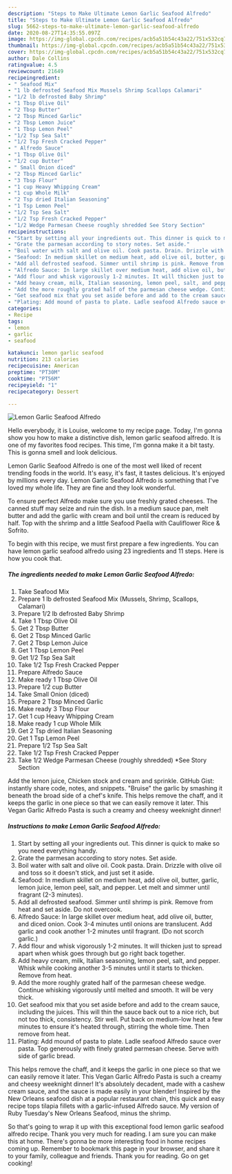 ```yaml
---
description: "Steps to Make Ultimate Lemon Garlic Seafood Alfredo"
title: "Steps to Make Ultimate Lemon Garlic Seafood Alfredo"
slug: 5662-steps-to-make-ultimate-lemon-garlic-seafood-alfredo
date: 2020-08-27T14:35:55.097Z
image: https://img-global.cpcdn.com/recipes/acb5a51b54c43a22/751x532cq70/lemon-garlic-seafood-alfredo-recipe-main-photo.jpg
thumbnail: https://img-global.cpcdn.com/recipes/acb5a51b54c43a22/751x532cq70/lemon-garlic-seafood-alfredo-recipe-main-photo.jpg
cover: https://img-global.cpcdn.com/recipes/acb5a51b54c43a22/751x532cq70/lemon-garlic-seafood-alfredo-recipe-main-photo.jpg
author: Dale Collins
ratingvalue: 4.5
reviewcount: 21649
recipeingredient:
- " Seafood Mix"
- "1 lb defrosted Seafood Mix Mussels Shrimp Scallops Calamari"
- "1/2 lb defrosted Baby Shrimp"
- "1 Tbsp Olive Oil"
- "2 Tbsp Butter"
- "2 Tbsp Minced Garlic"
- "2 Tbsp Lemon Juice"
- "1 Tbsp Lemon Peel"
- "1/2 Tsp Sea Salt"
- "1/2 Tsp Fresh Cracked Pepper"
- " Alfredo Sauce"
- "1 Tbsp Olive Oil"
- "1/2 cup Butter"
- " Small Onion diced"
- "2 Tbsp Minced Garlic"
- "3 Tbsp Flour"
- "1 cup Heavy Whipping Cream"
- "1 cup Whole Milk"
- "2 Tsp dried Italian Seasoning"
- "1 Tsp Lemon Peel"
- "1/2 Tsp Sea Salt"
- "1/2 Tsp Fresh Cracked Pepper"
- "1/2 Wedge Parmesan Cheese roughly shredded See Story Section"
recipeinstructions:
- "Start by setting all your ingredients out. This dinner is quick to make so you need everything handy."
- "Grate the parmesan according to story notes. Set aside."
- "Boil water with salt and olive oil. Cook pasta. Drain. Drizzle with olive oil and toss so it doesn&#39;t stick, and just set it aside."
- "Seafood: In medium skillet on medium heat, add olive oil, butter, garlic, lemon juice, lemon peel, salt, and pepper. Let melt and simmer until fragrant (2-3 minutes)."
- "Add all defrosted seafood. Simmer until shrimp is pink. Remove from heat and set aside. Do not overcook."
- "Alfredo Sauce: In large skillet over medium heat, add olive oil, butter, and diced onion. Cook 3-4 minutes until onions are translucent. Add garlic and cook another 1-2 minutes until fragrant. (Do not scorch garlic.)"
- "Add flour and whisk vigorously 1-2 minutes. It will thicken just to spread apart when whisk goes through but go right back together."
- "Add heavy cream, milk, Italian seasoning, lemon peel, salt, and pepper. Whisk while cooking another 3-5 minutes until it starts to thicken. Remove from heat."
- "Add the more roughly grated half of the parmesan cheese wedge. Continue whisking vigorously until melted and smooth. It will be very thick."
- "Get seafood mix that you set aside before and add to the cream sauce, including the juices. This will thin the sauce back out to a nice rich, but not too thick, consistency. Stir well. Put back on medium-low heat a few minutes to ensure it&#39;s heated through, stirring the whole time. Then remove from heat."
- "Plating: Add mound of pasta to plate. Ladle seafood Alfredo sauce over pasta. Top generously with finely grated parmesan cheese. Serve with side of garlic bread."
categories:
- Recipe
tags:
- lemon
- garlic
- seafood

katakunci: lemon garlic seafood 
nutrition: 213 calories
recipecuisine: American
preptime: "PT30M"
cooktime: "PT56M"
recipeyield: "1"
recipecategory: Dessert

---
```



![Lemon Garlic Seafood Alfredo](https://img-global.cpcdn.com/recipes/acb5a51b54c43a22/751x532cq70/lemon-garlic-seafood-alfredo-recipe-main-photo.jpg)

Hello everybody, it is Louise, welcome to my recipe page. Today, I'm gonna show you how to make a distinctive dish, lemon garlic seafood alfredo. It is one of my favorites food recipes. This time, I'm gonna make it a bit tasty. This is gonna smell and look delicious.

Lemon Garlic Seafood Alfredo is one of the most well liked of recent trending foods in the world. It's easy, it's fast, it tastes delicious. It's enjoyed by millions every day. Lemon Garlic Seafood Alfredo is something that I've loved my whole life. They are fine and they look wonderful.

To ensure perfect Alfredo make sure you use freshly grated cheeses. The canned stuff may seize and ruin the dish. In a medium sauce pan, melt butter and add the garlic with cream and boil until the cream is reduced by half. Top with the shrimp and a little Seafood Paella with Cauliflower Rice &amp; Sofrito.


To begin with this recipe, we must first prepare a few ingredients. You can have lemon garlic seafood alfredo using 23 ingredients and 11 steps. Here is how you cook that.

<!--inarticleads1-->

##### The ingredients needed to make Lemon Garlic Seafood Alfredo:

1. Take  Seafood Mix
1. Prepare 1 lb defrosted Seafood Mix (Mussels, Shrimp, Scallops, Calamari)
1. Prepare 1/2 lb defrosted Baby Shrimp
1. Take 1 Tbsp Olive Oil
1. Get 2 Tbsp Butter
1. Get 2 Tbsp Minced Garlic
1. Get 2 Tbsp Lemon Juice
1. Get 1 Tbsp Lemon Peel
1. Get 1/2 Tsp Sea Salt
1. Take 1/2 Tsp Fresh Cracked Pepper
1. Prepare  Alfredo Sauce
1. Make ready 1 Tbsp Olive Oil
1. Prepare 1/2 cup Butter
1. Take  Small Onion (diced)
1. Prepare 2 Tbsp Minced Garlic
1. Make ready 3 Tbsp Flour
1. Get 1 cup Heavy Whipping Cream
1. Make ready 1 cup Whole Milk
1. Get 2 Tsp dried Italian Seasoning
1. Get 1 Tsp Lemon Peel
1. Prepare 1/2 Tsp Sea Salt
1. Take 1/2 Tsp Fresh Cracked Pepper
1. Take 1/2 Wedge Parmesan Cheese (roughly shredded) *See Story Section


Add the lemon juice, Chicken stock and cream and sprinkle. GitHub Gist: instantly share code, notes, and snippets. &#34;Bruise&#34; the garlic by smashing it beneath the broad side of a chef&#39;s knife. This helps remove the chaff, and it keeps the garlic in one piece so that we can easily remove it later. This Vegan Garlic Alfredo Pasta is such a creamy and cheesy weeknight dinner! 

<!--inarticleads2-->

##### Instructions to make Lemon Garlic Seafood Alfredo:

1. Start by setting all your ingredients out. This dinner is quick to make so you need everything handy.
1. Grate the parmesan according to story notes. Set aside.
1. Boil water with salt and olive oil. Cook pasta. Drain. Drizzle with olive oil and toss so it doesn&#39;t stick, and just set it aside.
1. Seafood: In medium skillet on medium heat, add olive oil, butter, garlic, lemon juice, lemon peel, salt, and pepper. Let melt and simmer until fragrant (2-3 minutes).
1. Add all defrosted seafood. Simmer until shrimp is pink. Remove from heat and set aside. Do not overcook.
1. Alfredo Sauce: In large skillet over medium heat, add olive oil, butter, and diced onion. Cook 3-4 minutes until onions are translucent. Add garlic and cook another 1-2 minutes until fragrant. (Do not scorch garlic.)
1. Add flour and whisk vigorously 1-2 minutes. It will thicken just to spread apart when whisk goes through but go right back together.
1. Add heavy cream, milk, Italian seasoning, lemon peel, salt, and pepper. Whisk while cooking another 3-5 minutes until it starts to thicken. Remove from heat.
1. Add the more roughly grated half of the parmesan cheese wedge. Continue whisking vigorously until melted and smooth. It will be very thick.
1. Get seafood mix that you set aside before and add to the cream sauce, including the juices. This will thin the sauce back out to a nice rich, but not too thick, consistency. Stir well. Put back on medium-low heat a few minutes to ensure it&#39;s heated through, stirring the whole time. Then remove from heat.
1. Plating: Add mound of pasta to plate. Ladle seafood Alfredo sauce over pasta. Top generously with finely grated parmesan cheese. Serve with side of garlic bread.


This helps remove the chaff, and it keeps the garlic in one piece so that we can easily remove it later. This Vegan Garlic Alfredo Pasta is such a creamy and cheesy weeknight dinner! It&#39;s absolutely decadent, made with a cashew cream sauce, and the sauce is made easily in your blender! Inspired by the New Orleans seafood dish at a popular restaurant chain, this quick and easy recipe tops tilapia fillets with a garlic-infused Alfredo sauce. My version of Ruby Tuesday&#39;s New Orleans Seafood, minus the shrimp. 

So that's going to wrap it up with this exceptional food lemon garlic seafood alfredo recipe. Thank you very much for reading. I am sure you can make this at home. There's gonna be more interesting food in home recipes coming up. Remember to bookmark this page in your browser, and share it to your family, colleague and friends. Thank you for reading. Go on get cooking!
